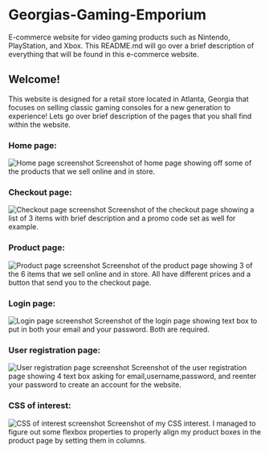 # Georgias-Gaming-Emporium
E-commerce website for video gaming products such as Nintendo, PlayStation, and Xbox.
This README.md will go over a brief description of everything that will be found in this e-commerce website.

## Welcome!

 This website is designed for a retail store located in Atlanta, Georgia that focuses on selling classic gaming consoles for a new generation to experience! Lets go over brief description of the pages that you shall find within the website.

 ### Home page: 

![Home page screenshot](https://user-images.githubusercontent.com/130064168/233638794-5acba4f1-d810-4736-a049-105bd4b3be5c.png) Screenshot of home page showing off some of the products that we sell online and in store.

### Checkout page:
![Checkout page screenshot](https://user-images.githubusercontent.com/130064168/233640118-52c2e9f3-6a3d-46bc-85fa-7321b32d4bb8.png) Screenshot of the checkout page showing a list of 3 items with brief description and a promo code set as well for example.


### Product page:
![Product page screenshot](https://user-images.githubusercontent.com/130064168/233640310-c2d30c44-4bdc-45f9-a3b5-f47ae06f80db.png) Screenshot of the product page showing 3 of the 6 items that we sell online and in store. All have different prices and a button that send you to the checkout page.

### Login page:
![Login page screenshot](https://user-images.githubusercontent.com/130064168/233640379-068dc898-6b2d-43d9-9455-7d6d835c0441.png) Screenshot of the login page showing text box to put in both your email and your password. Both are required.

### User registration page:
![User registration page screenshot](https://user-images.githubusercontent.com/130064168/233640281-577da3cb-b839-43a4-be8e-78df4f4407df.png) Screenshot of the user registration page showing 4 text box asking for email,username,password, and reenter your password to create an account for the website.

### CSS of interest:
![CSS of interest screenshot](https://user-images.githubusercontent.com/130064168/233643131-46d31dce-40e6-4dbb-923d-8c14425cd39f.png) Screenshot of my CSS interest. I managed to figure out some flexbox properties to properly align my product boxes in the product page by setting them in columns.





